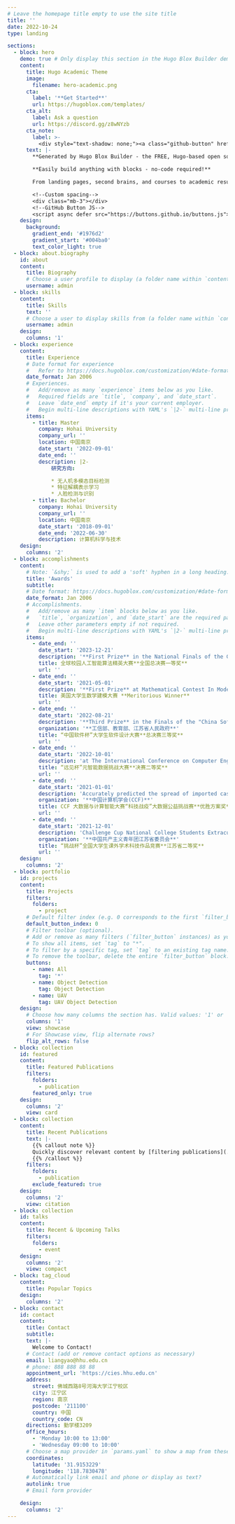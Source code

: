 ```yaml
---
# Leave the homepage title empty to use the site title
title: ''
date: 2022-10-24
type: landing

sections:
  - block: hero
    demo: true # Only display this section in the Hugo Blox Builder demo site
    content:
      title: Hugo Academic Theme
      image:
        filename: hero-academic.png
      cta:
        label: '**Get Started**'
        url: https://hugoblox.com/templates/
      cta_alt:
        label: Ask a question
        url: https://discord.gg/z8wNYzb
      cta_note:
        label: >-
          <div style="text-shadow: none;"><a class="github-button" href="https://github.com/HugoBlox/hugo-blox-builder" data-icon="octicon-star" data-size="large" data-show-count="true" aria-label="Star">Star Hugo Blox Builder</a></div><div style="text-shadow: none;"><a class="github-button" href="https://github.com/HugoBlox/theme-academic-cv" data-icon="octicon-star" data-size="large" data-show-count="true" aria-label="Star">Star the Academic template</a></div>
      text: |-
        **Generated by Hugo Blox Builder - the FREE, Hugo-based open source website builder trusted by 500,000+ sites.**

        **Easily build anything with blocks - no-code required!**

        From landing pages, second brains, and courses to academic resumés, conferences, and tech blogs.

        <!--Custom spacing-->
        <div class="mb-3"></div>
        <!--GitHub Button JS-->
        <script async defer src="https://buttons.github.io/buttons.js"></script>
    design:
      background:
        gradient_end: '#1976d2'
        gradient_start: '#004ba0'
        text_color_light: true
  - block: about.biography
    id: about
    content:
      title: Biography
      # Choose a user profile to display (a folder name within `content/authors/`)
      username: admin
  - block: skills
    content:
      title: Skills
      text: ''
      # Choose a user to display skills from (a folder name within `content/authors/`)
      username: admin
    design:
      columns: '1'
  - block: experience
    content:
      title: Experience
      # Date format for experience
      #   Refer to https://docs.hugoblox.com/customization/#date-format
      date_format: Jan 2006
      # Experiences.
      #   Add/remove as many `experience` items below as you like.
      #   Required fields are `title`, `company`, and `date_start`.
      #   Leave `date_end` empty if it's your current employer.
      #   Begin multi-line descriptions with YAML's `|2-` multi-line prefix.
      items:
        - title: Master
          company: Hohai University
          company_url: ''
          location: 中国南京
          date_start: '2022-09-01'
          date_end: ''
          description: |2-
              研究方向:

              * 无人机多模态目标检测
              * 特征解耦表示学习
              * 人脸检测与识别
        - title: Bachelor
          company: Hohai University
          company_url: ''
          location: 中国南京
          date_start: '2018-09-01'
          date_end: '2022-06-30'
          description: 计算机科学与技术
    design:
      columns: '2'
  - block: accomplishments
    content:
      # Note: `&shy;` is used to add a 'soft' hyphen in a long heading.
      title: 'Awards'
      subtitle:
      # Date format: https://docs.hugoblox.com/customization/#date-format
      date_format: Jan 2006
      # Accomplishments.
      #   Add/remove as many `item` blocks below as you like.
      #   `title`, `organization`, and `date_start` are the required parameters.
      #   Leave other parameters empty if not required.
      #   Begin multi-line descriptions with YAML's `|2-` multi-line prefix.
      items:
        - date_end: ''
          date_start: '2023-12-21'
          description: '**First Prize** in the National Finals of the Global Campus Artificial Intelligence Algorithm Elite Competition'
          title: 全球校园人工智能算法精英大赛**全国总决赛一等奖**
          url: ''
        - date_end: ''
          date_start: '2021-05-01'
          description: '**First Prize** at Mathematical Contest In Modeling'
          title: 美国大学生数学建模大赛 **Meritorious Winner**
          url: ''
        - date_end: ''
          date_start: '2022-08-21'
          description: '**Third Prize** in the Finals of the "China Software Cup" College Student Software Design Competition'
          organization: '**工信部、教育部、江苏省人民政府**'
          title: “中国软件杯”大学生软件设计大赛**总决赛三等奖**
          url: ''
        - date_end: ''
          date_start: '2022-10-01'
          description: 'at The International Conference on Computer Engineering and Networks, CENet2022'
          title: “远见杯”元智能数据挑战大赛**决赛二等奖**
          url: ''
        - date_end: ''
          date_start: '2021-01-01'
          description: 'Accurately predicted the spread of imported cases from overseas and ranked in the Top 10 in the national finals of the track'
          organization: '**中国计算机学会(CCF)**'
          title: CCF 大数据与计算智能大赛“科技战疫”大数据公益挑战赛**优胜方案奖**
          url: ''
        - date_end: ''
          date_start: '2021-12-01'
          description: 'Challenge Cup National College Students Extracurricular Academic and Technological Works Competition **Second Prize in Jiangsu Province**'
          organization: '**中国共产主义青年团江苏省委员会**'
          title: “挑战杯”全国大学生课外学术科技作品竞赛**江苏省二等奖**
          url: ''
    design:
      columns: '2'
  - block: portfolio
    id: projects
    content:
      title: Projects
      filters:
        folders:
          - project
      # Default filter index (e.g. 0 corresponds to the first `filter_button` instance below).
      default_button_index: 0
      # Filter toolbar (optional).
      # Add or remove as many filters (`filter_button` instances) as you like.
      # To show all items, set `tag` to "*".
      # To filter by a specific tag, set `tag` to an existing tag name.
      # To remove the toolbar, delete the entire `filter_button` block.
      buttons:
        - name: All
          tag: '*'
        - name: Object Detection
          tag: Object Detection
        - name: UAV
          tag: UAV Object Detection
    design:
      # Choose how many columns the section has. Valid values: '1' or '2'.
      columns: '1'
      view: showcase
      # For Showcase view, flip alternate rows?
      flip_alt_rows: false
  - block: collection
    id: featured
    content:
      title: Featured Publications
      filters:
        folders:
          - publication
        featured_only: true
    design:
      columns: '2'
      view: card
  - block: collection
    content:
      title: Recent Publications
      text: |-
        {{% callout note %}}
        Quickly discover relevant content by [filtering publications](./publication/).
        {{% /callout %}}
      filters:
        folders:
          - publication
        exclude_featured: true
    design:
      columns: '2'
      view: citation
  - block: collection
    id: talks
    content:
      title: Recent & Upcoming Talks
      filters:
        folders:
          - event
    design:
      columns: '2'
      view: compact
  - block: tag_cloud
    content:
      title: Popular Topics
    design:
      columns: '2'
  - block: contact
    id: contact
    content:
      title: Contact
      subtitle:
      text: |-
        Welcome to Contact!
      # Contact (add or remove contact options as necessary)
      email: liangyao@hhu.edu.cn
      # phone: 888 888 88 88
      appointment_url: 'https://cies.hhu.edu.cn'
      address:
        street: 佛城西路8号河海大学江宁校区
        city: 江宁区
        region: 南京
        postcode: '211100'
        country: 中国
        country_code: CN
      directions: 勤学楼3209
      office_hours:
        - 'Monday 10:00 to 13:00'
        - 'Wednesday 09:00 to 10:00'
      # Choose a map provider in `params.yaml` to show a map from these coordinates
      coordinates:
        latitude: '31.9153229'
        longitude: '118.7830478'
      # Automatically link email and phone or display as text?
      autolink: true
      # Email form provider

    design:
      columns: '2'
---
```

